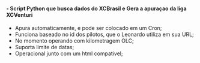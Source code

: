 #### - Script Python que busca dados do XCBrasil e Gera a apuraçao da liga XCVenturi

- Apura automaticamente, e pode ser colocado em um Cron;
- Funciona baseado no id dos pilotos, que o Leonardo utiliza em sua URL;
- No momento operando com kilometragem OLC;
- Suporta limite de datas;
- Operacional junto com um html compativel;